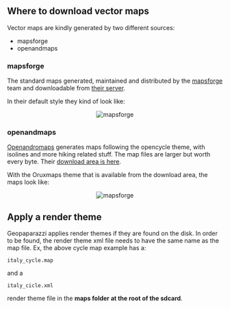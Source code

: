 

## Where to download vector maps ##

Vector maps are kindly generated by two different sources:

  * mapsforge
  * openandmaps

### mapsforge ###

The standard maps generated, maintained and distributed by the [mapsforge](http://code.google.com/p/mapsforge/) team and downloadable from [their server](http://download.mapsforge.org/).

In their default style they kind of look like:

<p align='center'><img src='http://wiki.geopaparazzi.googlecode.com/git/images3/47_mapsforge.png' alt='mapsforge' /></p>

### openandmaps ###

[Openandromaps](http://www.openandromaps.org) generates maps following the opencycle theme, with isolines and more hiking related stuff. The map files are larger but worth every byte. Their [download area is here](http://www.openandromaps.org/en/download.html).

With the Oruxmaps theme that is available from the download area, the maps look like:

<p align='center'><img src='http://wiki.geopaparazzi.googlecode.com/git/images3/48_openandmaps.png' alt='mapsforge' /></p>

## Apply a render theme ##

Geopaparazzi applies render themes if they are found on the disk. In order to be found, the render theme xml file needs to have the same name as the map file. Ex, the above cycle map example has a:

```
italy_cycle.map
```

and a

```
italy_cicle.xml
```

render theme file in the **maps folder at the root of the sdcard**.